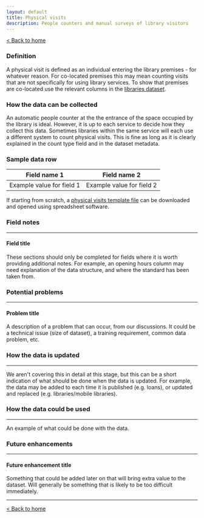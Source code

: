 ```yaml
---
layout: default
title: Physical visits
description: People counters and manual surveys of library visitors
---
```



[&lt; Back to home](./)

### Definition

A physical visit is defined as an individual entering the library premises - for whatever reason.
For co-located premises this may mean counting visits that are not specifically for using library services. To show that premises are co-located use the relevant columns in the [libraries dataset](https://schema.librarydata.uk/libraries).

### How the data can be collected

An automatic people counter at the the entrance of the space occupied by the library is ideal. However, it is up to each service to decide how they collect this data. Sometimes libraries within the same service will each use a different system to count physical visits. This is fine as long as it is clearly explained in the count type field and in the dataset metadata.

### Sample data row

| Field name 1 | Field name 2 | 
| ------------ | ------------ |
| Example value for field 1 | Example value for field 2 |

If starting from scratch, a [physical visits template file](https://github.com/LibrariesHacked/schema-librarydata/blob/master/templates/physical_visits.csv) can be downloaded and opened using spreadsheet software.

### Field notes

---

#### Field title

These sections should only be completed for fields where it is worth providing additional notes. For example, an opening hours column may need explanation of the data structure, and where the standard has been taken from.

### Potential problems

---

#### Problem title

A description of a problem that can occur, from our discussions. It could be a technical issue (size of dataset), a training requirement, common data problem, etc.

### How the data is updated

---

We aren't covering this in detail at this stage, but this can be a short indication of what should be done when the data is updated. For example, the data may be added to each time it is published (e.g. loans), or updated and replaced (e.g. libraries/mobile libraries).

### How the data could be used

---

An example of what could be done with the data.

### Future enhancements

---

#### Future enhancement title

Something that could be added later on that will bring extra value to the dataset. Will generally be something that is likely to be too difficult immediately.

---

[&lt; Back to home](./)
